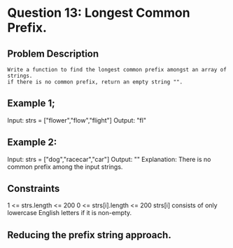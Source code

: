 # Question 13: Longest Common Prefix.

## Problem Description

    Write a function to find the longest common prefix amongst an array of strings.
    if there is no common prefix, return an empty string "".

## Example 1;

Input: strs = ["flower","flow","flight"]
Output: "fl"

## Example 2:

Input: strs = ["dog","racecar","car"]
Output: ""
Explanation: There is no common prefix among the input strings.

## Constraints

1 <= strs.length <= 200
0 <= strs[i].length <= 200
strs[i] consists of only lowercase English letters if it is non-empty.

## Reducing the prefix string approach.
